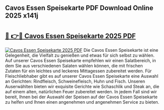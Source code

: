 ## Cavos Essen Speisekarte PDF Download Online 2025 x141j

# <h2><a href="http://gc9hzpn.nevu.top/?p=Cavos+Essen+Speisekarte">🔗 👉🔴 Cavos Essen Speisekarte 2025 PDF</a></h2>

[![Cavos Essen Speisekarte 2025 PDF](https://i.imgur.com/dBaPXMq.png)](http://gc9hzpn.nevu.top/?p=Cavos+Essen+Speisekarte)
Die Cavos Essen Speisekarte ist eine Gelegenheit, die Vielfalt zu genießen und etwas für sich selbst zu wählen. Auf unserer Cavos Essen Speisekarte empfehlen wir einen Salatbereich, in dem Sie aus verschiedenen Salaten wählen können, die mit frischen Zutaten für ein leichtes und leckeres Mittagessen zubereitet werden. Für Fleischliebhaber gibt es auf unserer Cavos Essen Speisekarte eine Auswahl an Gerichten: Rindfleisch, Schweinefleisch, Huhn und Fisch. Unseren Auserwählten bieten wir exquisite Gerichte wie Schaschlik und Steak an, die auf einem alten, natürlichen Feuer zubereitet werden. In jedem Fall sind wir bereit, Ihnen bei der Auswahl der Speisen auf der Cavos Essen Speisekarte zu helfen und Ihnen einen angenehmen und angenehmen Service zu bieten.
